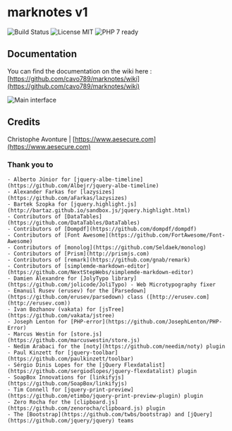 # marknotes v1

![Build Status](https://travis-ci.org/cavo789/marknotes.svg?branch=master) ![License MIT](https://marknotes.cavo789.com/docs/license.png) ![PHP 7 ready](http://php7ready.timesplinter.ch/cavo789/marknotes/master/badge.svg)

## Documentation

You can find the documentation on the wiki here : [https://github.com/cavo789/marknotes/wiki](https://github.com/cavo789/marknotes/wiki)

![Main interface](https://marknotes.cavo789.com/docs/interface.png)

## Credits

Christophe Avonture | [https://www.aesecure.com](https://www.aesecure.com)

### Thank you to

    - Alberto Júnior for [jquery-albe-timeline](https://github.com/Albejr/jquery-albe-timeline)
    - Alexander Farkas for [lazysizes](https://github.com/aFarkas/lazysizes)
    - Bartek Szopka for [jquery.highlight.js](http://bartaz.github.io/sandbox.js/jquery.highlight.html)
    - Contributors of [DataTables](https://github.com/DataTables/DataTables)
    - Contributors of [Dompdf](https://github.com/dompdf/dompdf)
    - Contributors of [Font Awesome](https://github.com/FortAwesome/Font-Awesome)
	- Contributors of [monolog](https://github.com/Seldaek/monolog)
    - Contributors of [Prism](http://prismjs.com)
    - Contributors of [remark](https://github.com/gnab/remark)
    - Contributors of [simplemde-markdown-editor](https://github.com/NextStepWebs/simplemde-markdown-editor)
    - Damien Alexandre for [JolyTypo library](https://github.com/jolicode/JoliTypo) - Web Microtypography fixer
    - Emanuil Rusev (erusev) for the [Parsedown](https://github.com/erusev/parsedown) class ([http://erusev.com](http://erusev.com))
    - Ivan Bozhanov (vakata) for [jsTree](https://github.com/vakata/jstree)
    - Joseph Lenton for [PHP-error](https://github.com/JosephLenton/PHP-Error)
    - Marcus Westin for [store.js](https://github.com/marcuswestin/store.js)
    - Nedim Arabaci for the [noty](https://github.com/needim/noty) plugin
    - Paul Kinzett for [jquery-toolbar](https://github.com/paulkinzett/toolbar)
    - Sérgio Dinis Lopes for the [jQuery Flexdatalist](https://github.com/sergiodlopes/jquery-flexdatalist) plugin
    - SoapBox Innovations for [linkifyjs](https://github.com/SoapBox/linkifyjs)
    - Tim Connell for [jquery-print-preview](https://github.com/etimbo/jquery-print-preview-plugin) plugin
    - Zero Rocha for the [clipboard.js](https://github.com/zenorocha/clipboard.js) plugin
    - The [Bootstrap](https://github.com/twbs/bootstrap) and [jQuery](https://github.com/jquery/jquery) teams
